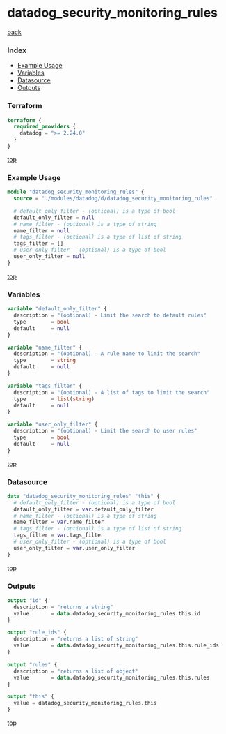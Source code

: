 # datadog_security_monitoring_rules

[back](../datadog.md)

### Index

- [Example Usage](#example-usage)
- [Variables](#variables)
- [Datasource](#datasource)
- [Outputs](#outputs)

### Terraform

```terraform
terraform {
  required_providers {
    datadog = ">= 2.24.0"
  }
}
```

[top](#index)

### Example Usage

```terraform
module "datadog_security_monitoring_rules" {
  source = "./modules/datadog/d/datadog_security_monitoring_rules"

  # default_only_filter - (optional) is a type of bool
  default_only_filter = null
  # name_filter - (optional) is a type of string
  name_filter = null
  # tags_filter - (optional) is a type of list of string
  tags_filter = []
  # user_only_filter - (optional) is a type of bool
  user_only_filter = null
}
```

[top](#index)

### Variables

```terraform
variable "default_only_filter" {
  description = "(optional) - Limit the search to default rules"
  type        = bool
  default     = null
}

variable "name_filter" {
  description = "(optional) - A rule name to limit the search"
  type        = string
  default     = null
}

variable "tags_filter" {
  description = "(optional) - A list of tags to limit the search"
  type        = list(string)
  default     = null
}

variable "user_only_filter" {
  description = "(optional) - Limit the search to user rules"
  type        = bool
  default     = null
}
```

[top](#index)

### Datasource

```terraform
data "datadog_security_monitoring_rules" "this" {
  # default_only_filter - (optional) is a type of bool
  default_only_filter = var.default_only_filter
  # name_filter - (optional) is a type of string
  name_filter = var.name_filter
  # tags_filter - (optional) is a type of list of string
  tags_filter = var.tags_filter
  # user_only_filter - (optional) is a type of bool
  user_only_filter = var.user_only_filter
}
```

[top](#index)

### Outputs

```terraform
output "id" {
  description = "returns a string"
  value       = data.datadog_security_monitoring_rules.this.id
}

output "rule_ids" {
  description = "returns a list of string"
  value       = data.datadog_security_monitoring_rules.this.rule_ids
}

output "rules" {
  description = "returns a list of object"
  value       = data.datadog_security_monitoring_rules.this.rules
}

output "this" {
  value = datadog_security_monitoring_rules.this
}
```

[top](#index)